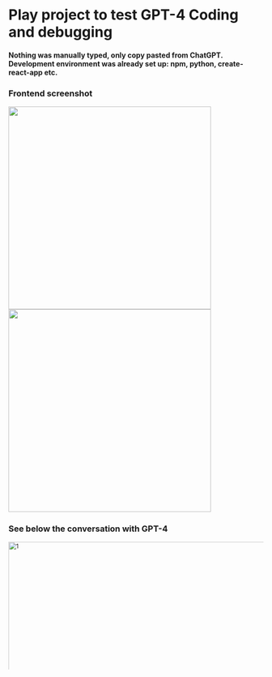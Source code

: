 # Play project to test GPT-4 Coding and debugging

#### Nothing was manually typed, only copy pasted from ChatGPT. <br/>Development environment was already set up: npm, python, create-react-app etc.

### Frontend screenshot
<img width="400" src="https://user-images.githubusercontent.com/2171301/227049921-0f82cfea-2118-49f5-9aa0-f88feddaeda3.png">
<img width="400" src="https://user-images.githubusercontent.com/2171301/227049939-d9853f73-b101-4917-9c55-01324ae4cf9b.png">


### See below the conversation with GPT-4

<svg fill="none" viewBox="0 0 600 300" width="600" height="300" xmlns="http://www.w3.org/2000/svg">
  <foreignObject width="100%" height="100%">
    <div xmlns="http://www.w3.org/1999/xhtml">
    <img width="625" alt="1" src="https://user-images.githubusercontent.com/2171301/227046468-cc037af0-3897-4e9c-a713-dbf3573fd42f.png">

<img width="867" alt="2" src="https://user-images.githubusercontent.com/2171301/227046621-3a88c11f-5488-4d79-af34-663b9c1735ac.png">

<img width="870" alt="3" src="https://user-images.githubusercontent.com/2171301/227046713-0ab14e0c-af40-4063-bbe5-05fc4440a71a.png">


<img width="842" alt="4" src="https://user-images.githubusercontent.com/2171301/227046834-0e92c2a5-5b94-4038-825e-b3d60f9785b1.png">

<img width="863" alt="5" src="https://user-images.githubusercontent.com/2171301/227046958-3fdbac0f-2d18-4224-b0e5-badf9fcb9c83.png">

<img width="863" alt="6" src="https://user-images.githubusercontent.com/2171301/227047046-ec915800-35e0-4119-8a98-01177d679bbc.png">

<img width="796" alt="7" src="https://user-images.githubusercontent.com/2171301/227047117-166d7d51-f053-48f1-a225-5892cba6ee93.png">

<img width="796" alt="8" src="https://user-images.githubusercontent.com/2171301/227047209-def685f0-3951-4f72-a1dc-687386220745.png">


<img width="878" alt="9" src="https://user-images.githubusercontent.com/2171301/227047325-0d4a568e-c0a7-4dba-b6ae-98890c5fae23.png">


<img width="871" alt="10" src="https://user-images.githubusercontent.com/2171301/227047423-db84adc5-d5b2-4361-88ca-ae0732ad9fe7.png">


<img width="856" alt="11" src="https://user-images.githubusercontent.com/2171301/227047547-fd2c0256-7cc2-427e-8ee9-0ee1bfde9a09.png">

### Had some issues here with incomplete answers. Working around that now:

<img width="900" alt="12" src="https://user-images.githubusercontent.com/2171301/227047632-5de6ec3f-3ee3-4ea7-b44b-d05481238d3d.png">


<img width="884" alt="13" src="https://user-images.githubusercontent.com/2171301/227047866-15a9c7c3-27d6-44ff-9462-fbaf84cbff3a.png">


<img width="879" alt="14" src="https://user-images.githubusercontent.com/2171301/227048008-db19de15-9310-472e-905f-e9528d279175.png">

<img width="869" alt="15" src="https://user-images.githubusercontent.com/2171301/227048091-a67de345-0933-46ff-9bd8-061f95371104.png">

### Asking me to merge the code blocks. More debugging

<img width="863" alt="16" src="https://user-images.githubusercontent.com/2171301/227048254-dd81e2de-6e60-4a2e-bf4b-869c5c69779b.png">


<img width="871" alt="17" src="https://user-images.githubusercontent.com/2171301/227048333-256cca8b-e4fa-49e2-93b7-89b941772615.png">

<img width="855" alt="18" src="https://user-images.githubusercontent.com/2171301/227048444-e43131f3-8e4a-4480-a835-45bed099de18.png">

  </foreignObject>
</svg>
